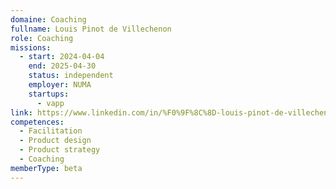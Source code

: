 ```yaml
---
domaine: Coaching
fullname: Louis Pinot de Villechenon
role: Coaching
missions:
  - start: 2024-04-04
    end: 2025-04-30
    status: independent
    employer: NUMA
    startups:
      - vapp
link: https://www.linkedin.com/in/%F0%9F%8C%8D-louis-pinot-de-villechenon-914a525b/
competences:
  - Facilitation
  - Product design
  - Product strategy
  - Coaching
memberType: beta
---
```

